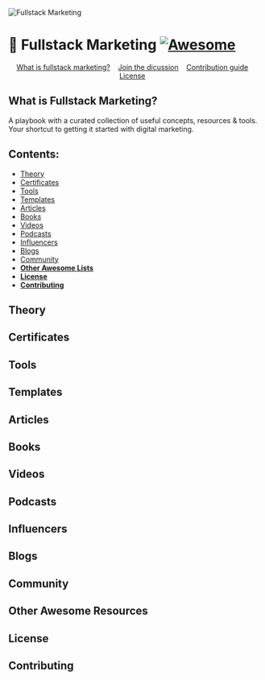 ![Fullstack Marketing](https://github.com/PanXProject/Fullstack-Marketing/blob/main/media/Fullstack%20Marketing.png)

# 🚀 Fullstack Marketing [![Awesome](https://awesome.re/badge-flat2.svg)](https://awesome.re)

<p align="center">
	<a href="fullstack-marketing.md">What is fullstack marketing?</a>&nbsp;&nbsp;&nbsp;
  <a href="create-list.md">Join the dicussion</a>&nbsp;&nbsp;&nbsp;
	<a href="contributing.md">Contribution guide</a>&nbsp;&nbsp;&nbsp;
	<a href="https://twitter.com/">License</a>&nbsp;&nbsp;&nbsp;
</p>


## What is Fullstack Marketing?
A playbook with a curated collection of useful concepts, resources  & tools. Your shortcut to getting it started with digital marketing.

## Contents:
- [Theory](#theory)
- [Certificates](#certificates)
- [Tools](#tools)
- [Templates](#templates)
- [Articles](#articles)
- [Books](#books)
- [Videos](#videos)
- [Podcasts](#podcasts)
- [Influencers](#influencers)
- [Blogs](#blogs)
- [Community](#community)
- [__Other Awesome Lists__](#other-awesome-resources)
- [__License__](#license)
- [__Contributing__](#contributing)

## Theory
## Certificates
## Tools
## Templates
## Articles
## Books
## Videos
## Podcasts
## Influencers
## Blogs
## Community

## Other Awesome Resources
## License
## Contributing
